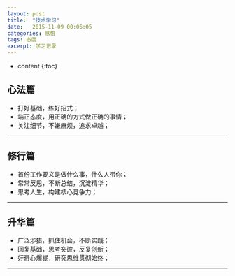 ```yaml
---
layout: post
title:  "技术学习"
date:   2015-11-09 00:06:05
categories: 感悟
tags: 态度
excerpt: 学习记录
---
```


* content
{:toc}


##  心法篇

 - 打好基础，练好招式；
 - 端正态度，用正确的方式做正确的事情；
 - 关注细节，不嫌麻烦，追求卓越；

---

##  修行篇 

 - 首份工作要义是做什么事，什么人带你；
 - 常常反思，不断总结，沉淀精华；
 - 思考人生，构建核心竞争力；
 
---

##  升华篇 

 - 广泛涉猎，抓住机会，不断实践；
 - 回复基础，思考突破，反复创新；
 - 好奇心爆棚，研究思维贯彻始终；

---
